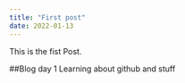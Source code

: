 ```yaml
---
title: "First post"
date: 2022-01-13
---
```


This is the fist Post.

##Blog day 1
Learning about github and stuff
